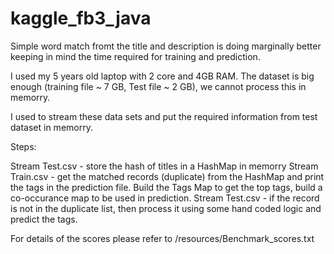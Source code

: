 kaggle_fb3_java
===============

Simple word match fromt the title and description is doing marginally better keeping in mind the time required for training and prediction.

I used my 5 years old laptop with 2 core and 4GB RAM.
The dataset is big enough (training file ~ 7 GB, Test file ~ 2 GB), we cannot process this in memorry.

I used to stream these data sets and put the required information from test dataset in memorry.

Steps:

Stream Test.csv  - store the hash of titles in a HashMap in memorry
Stream Train.csv - get the matched records (duplicate) from the HashMap and print the tags in the prediction file.
                    Build the Tags Map to get the top tags, build a co-occurance map to be used in prediction.
Stream Test.csv - if the record is not in the duplicate list, then process it using some hand coded logic and predict the tags.


For details of the scores please refer to /resources/Benchmark_scores.txt
